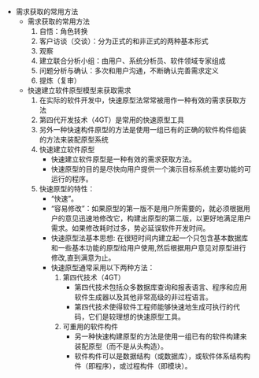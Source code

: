 - 需求获取的常用方法
	- 需求获取的常用方法
		1. 自悟：角色转换
		2. 客户访谈（交谈）：分为正式的和非正式的两种基本形式
		3. 观察
		4. 建立联合分析小组：由用户、系统分析员、软件领域专家组成
		5. 问题分析与确认：多次和用户沟通，不断确认完善需求定义
		6. 提炼（复审）
	- 快速建立软件原型模型来获取需求
		1. 在实际的软件开发中，快速原型法常常被用作一种有效的需求获取方法
		2. 第四代开发技术（4GT）是常用的快速原型工具
		3. 另外一种快速构件原型的方法是使用一组已有的正确的软件构件组装的方法来装配原型系统
		4. 快速建立软件原型
			- 快速建立软件原型是一种有效的需求获取方法。
			- 快速原型的目的是尽快向用户提供一个演示目标系统主要功能的可运行的程序。
		5. 快速原型的特性：
			- “快速”。
			- “容易修改”：如果原型的第一版不是用户所需要的，就必须根据用户的意见迅速地修改它，构建出原型的第二版，以更好地满足用户需求。如果修改耗时过多，势必延误软件开发时间。
			- 快速原型法基本思想: 在很短时间内建立起一个只包含基本数据库和一些基本功能的原型给用户使用,然后根据用户意见对原型进行修改,直到满意为止。
			- 快速原型通常采用以下两种方法：
				1. 第四代技术（4GT）
					- 第四代技术包括众多数据库查询和报表语言、程序和应用软件生成器以及其他非常高级的非过程语言。
					- 第四代技术使得软件工程师能够快速地生成可执行的代码，它们是较理想的快速原型工具。
				2. 可重用的软件构件
					- 另一种快速构建原型的方法是使用一组已有的软件构建来装配原型（而不是从头构造）。
					- 软件构件可以是数据结构（或数据库），或软件体系结构构件（即程序），或过程构件（即模块）。